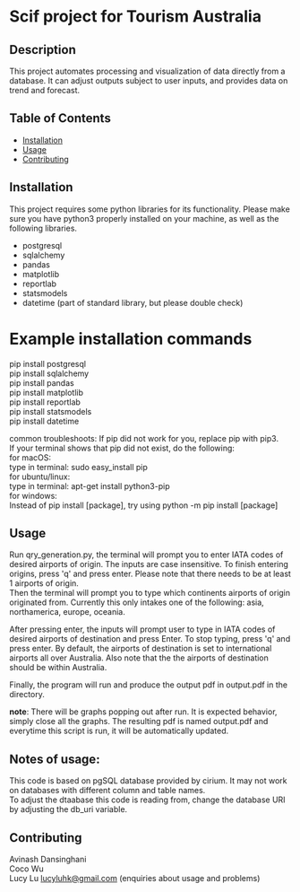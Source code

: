 # Scif project for Tourism Australia

## Description

This project automates processing and visualization of data directly from a database. It can adjust outputs subject to user inputs, and provides
data on trend and forecast.

## Table of Contents

- [Installation](#installation)
- [Usage](#usage)
- [Contributing](#contributing)

## Installation
This project requires some python libraries for its functionality. Please make sure you have python3 properly installed on your machine, as well 
as the following libraries.
  - postgresql
  - sqlalchemy
  - pandas
  - matplotlib
  - reportlab
  - statsmodels
  - datetime (part of standard library, but please double check)
# Example installation commands
pip install postgresql <br>
pip install sqlalchemy <br>
pip install pandas <br>
pip install matplotlib <br>
pip install reportlab <br>
pip install statsmodels <br>
pip install datetime <br>

common troubleshoots:
If pip did not work for you, replace pip with pip3. <br>
If your terminal shows that pip did not exist, do the following: <br>
  for macOS: <br>
    type in terminal:  sudo easy_install pip <br>
  for ubuntu/linux: <br>
    type in terminal:  apt-get install python3-pip <br>
  for windows: <br>
    Instead of pip install [package], try using python -m pip install [package] <br>

## Usage
  Run qry_generation.py, the terminal will prompt you to enter IATA codes of desired airports of origin. The inputs are case insensitive. 
  To finish entering origins, press 'q' and press enter. Please note that there needs to be at least 1 airports of origin.
  <br>
  Then the terminal will prompt you to type which continents airports of origin originated from. Currently this only intakes one of the following:
  asia, northamerica, europe, oceania. 

  After pressing enter, the inputs will prompt user to type in IATA codes of desired airports of destination and press Enter. 
  To stop typing, press 'q' and press enter.
  By default, the airports of destination is set to 
  international airports all over Australia. Also note that the the airports of destination should be within Australia.

  Finally, the program will run and produce the output pdf in output.pdf in the directory.
  <br>

  **note**: There will be graphs popping out after run. It is expected behavior, simply close all the graphs. The resulting pdf is named output.pdf and everytime this script is run, it will be automatically updated.

## Notes of usage:
  This code is based on pgSQL database provided by cirium. It may not work on databases with different column and table names. <br>
  To adjust the dtaabase this code is reading from, change the database URI by adjusting the db_uri variable.

## Contributing
  Avinash Dansinghani <br>
  Coco Wu <br>
  Lucy Lu lucyluhk@gmail.com (enquiries about usage and problems)


  
  
